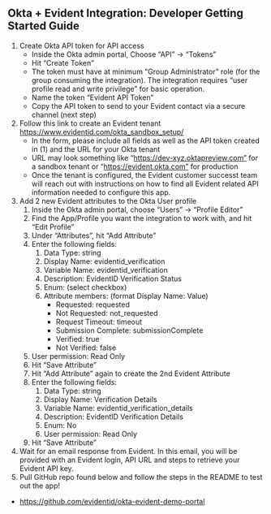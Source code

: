 ## Okta + Evident Integration: Developer Getting Started Guide
1. Create Okta API token for API access
	- Inside the Okta admin portal, Choose “API” -> “Tokens”
	- Hit “Create Token”
	- The token must have at minimum “Group Administrator” role (for the group consuming the integration). The integration requires “user profile read and write privilege” for basic operation.
	- Name the token “Evident API Token”
	- Copy the API token to send to your Evident contact via a secure channel (next step)
1. Follow this link to create an Evident tenant https://www.evidentid.com/okta_sandbox_setup/
	- In the form, please include all fields as well as the API token created in (1) and the URL for your Okta tenant
	- URL may look something like “https://dev-xyz.oktapreview.com” for a sandbox tenant or “https://evident.okta.com” for production
	- Once the tenant is configured, the Evident customer successt team will reach out with instructions on how to find all Evident related API information needed to configure this app.
1. Add 2 new Evident attributes to the Okta User profile
	1. Inside the Okta admin portal, choose “Users” -> “Profile Editor”
	1. Find the App/Profile you want the integration to work with, and hit “Edit Profile”
	1. Under “Attributes”, hit “Add Attribute”
	1. Enter the following fields:
		1. Data Type: string
		1. Display Name: evidentid_verification
		1. Variable Name: evidentid_verification
		1. Description: EvidentID Verification Status
		1. Enum: (select checkbox)
		1. Attribute members: (format Display Name: Value)
			- Requested: requested
			- Not Requested: not_requested
			- Request Timeout: timeout 
			- Submission Complete: submissionComplete
			- Verified: true 
			- Not Verified: false 
	1. User permission: Read Only
	1. Hit “Save Attribute”
	1. Hit “Add Attribute” again to create the 2nd Evident Attribute
	1. Enter the following fields:
		1. Data Type: string
		1. Display Name: Verification Details
		1. Variable Name: evidentid_verification_details
		1. Description: EvidentID Verification Details
		1. Enum: No
		1. User permission: Read Only
	1. Hit “Save Attribute”
1. Wait for an email response from Evident. In this email, you will be provided with an Evident login, API URL and steps to retrieve your Evident API key. 
1. Pull GitHub repo found below and follow the steps in the README to test out the app! 
  - https://github.com/evidentid/okta-evident-demo-portal

